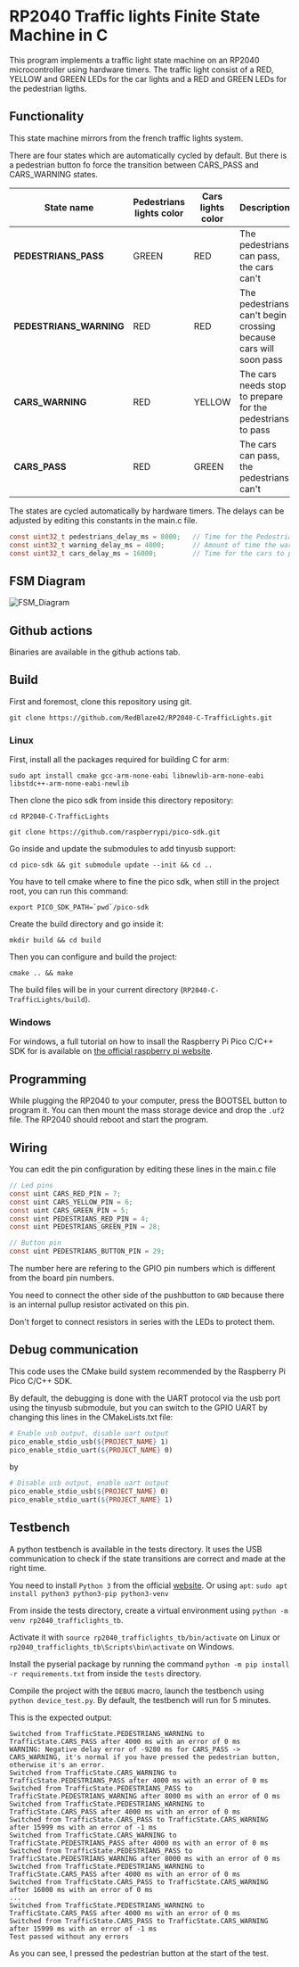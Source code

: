 # RP2040 Traffic lights Finite State Machine in C

This program implements a traffic light state machine on an RP2040 microcontroller using hardware timers.
The traffic light consist of a RED, YELLOW and GREEN LEDs for the car lights and a RED and GREEN LEDs for the pedestrian ligths.

## Functionality

This state machine mirrors from the french traffic lights system.

There are four states which are automatically cycled by default. But there is a pedestrian button fo force the transition between CARS_PASS and CARS_WARNING states.

| State name              | Pedestrians lights color | Cars lights color | Description                                                     |
|-------------------------|--------------------------|-------------------|-----------------------------------------------------------------|
| **PEDESTRIANS_PASS**    | GREEN                    | RED               | The pedestrians can pass, the cars can't                        |
| **PEDESTRIANS_WARNING** | RED                      | RED               | The pedestrians can't begin crossing because cars will soon pass |
| **CARS_WARNING**        | RED                      | YELLOW            | The cars needs stop to prepare for the pedestrians to pass            |
| **CARS_PASS**           | RED                      | GREEN             | The cars can pass, the pedestrians can't                        |

The states are cycled automatically by hardware timers. The delays can be adjusted by editing this constants in the main.c file.

```C
const uint32_t pedestrians_delay_ms = 8000;   // Time for the Pedestrians to pass (ms)
const uint32_t warning_delay_ms = 4000;       // Amount of time the warning states are shown (ms)
const uint32_t cars_delay_ms = 16000;         // Time for the cars to pass (ms)
```

## FSM Diagram

![FSM_Diagram](https://raw.githubusercontent.com/RedBlaze42/RP2040-C-TrafficLights/main/images/FSM_diagram.svg)

## Github actions

Binaries are available in the github actions tab.

## Build

First and foremost, clone this repository using git.

`git clone https://github.com/RedBlaze42/RP2040-C-TrafficLights.git`

### Linux

First, install all the packages required for building C for arm:

`sudo apt install cmake gcc-arm-none-eabi libnewlib-arm-none-eabi libstdc++-arm-none-eabi-newlib`

Then clone the pico sdk from inside this directory repository:

`cd RP2040-C-TrafficLights`

`git clone https://github.com/raspberrypi/pico-sdk.git`

Go inside and update the submodules to add tinyusb support:

`cd pico-sdk && git submodule update --init && cd ..`

You have to tell cmake where to fine the pico sdk, when still in the project root, you can run this command:

```export PICO_SDK_PATH=`pwd`/pico-sdk```

Create the build directory and go inside it:

`mkdir build && cd build`

Then you can configure and build the project:

`cmake .. && make`

The build files will be in your current directory (`RP2040-C-TrafficLights/build`).

### Windows
For windows, a full tutorial on how to insall the Raspberry Pi Pico C/C++ SDK for is available on [the official raspberry pi website](https://www.raspberrypi.com/news/raspberry-pi-pico-windows-installer/).

## Programming

While plugging the RP2040 to your computer, press the BOOTSEL button to program it. You can then mount the mass storage device and drop the `.uf2` file. The RP2040 should reboot and start the program.

## Wiring

You can edit the pin configuration by editing these lines in the main.c file
```c
// Led pins
const uint CARS_RED_PIN = 7;
const uint CARS_YELLOW_PIN = 6;
const uint CARS_GREEN_PIN = 5;
const uint PEDESTRIANS_RED_PIN = 4;
const uint PEDESTRIANS_GREEN_PIN = 28;

// Button pin
const uint PEDESTRIANS_BUTTON_PIN = 29;
```

The number here are refering to the GPIO pin numbers which is different from the board pin numbers.

You need to connect the other side of the pushbutton to `GND` because there is an internal pullup resistor activated on this pin.

Don't forget to connect resistors in series with the LEDs to protect them.

## Debug communication

This code uses the CMake build system recommended by the Raspberry Pi Pico C/C++ SDK.

By default, the debugging is done with the UART protocol via the usb port using the tinyusb submodule, but you can switch to the GPIO UART by changing this lines in the CMakeLists.txt file:
```Makefile
# Enable usb output, disable uart output
pico_enable_stdio_usb(${PROJECT_NAME} 1)
pico_enable_stdio_uart(${PROJECT_NAME} 0)
```
by
```Makefile
# Disable usb output, enable uart output
pico_enable_stdio_usb(${PROJECT_NAME} 0)
pico_enable_stdio_uart(${PROJECT_NAME} 1)
```

## Testbench

A python testbench is available in the tests directory. It uses the USB communication to check if the state transitions are correct and made at the right time.

You need to install `Python 3` from the official [website](https://www.python.org/downloads/).
Or using `apt`: `sudo apt install python3 python3-pip python3-venv`

From inside the tests directory, create a virtual environment using `python -m venv rp2040_trafficlights_tb`.

Activate it with `source rp2040_trafficlights_tb/bin/activate` on Linux or `rp2040_trafficlights_tb\Scripts\bin\activate` on Windows.

Install the pyserial package by running the command `python -m pip install -r requirements.txt` from inside the `tests` directory.

Compile the project with the `DEBUG` macro, launch the testbench using `python device_test.py`.
By default, the testbench will run for 5 minutes.

This is the expected output:
```
Switched from TrafficState.PEDESTRIANS_WARNING to TrafficState.CARS_PASS after 4000 ms with an error of 0 ms
WARNING: Negative delay error of -9280 ms for CARS_PASS -> CARS_WARNING, it's normal if you have pressed the pedestrian button, otherwise it's an error.
Switched from TrafficState.CARS_WARNING to TrafficState.PEDESTRIANS_PASS after 4000 ms with an error of 0 ms
Switched from TrafficState.PEDESTRIANS_PASS to TrafficState.PEDESTRIANS_WARNING after 8000 ms with an error of 0 ms
Switched from TrafficState.PEDESTRIANS_WARNING to TrafficState.CARS_PASS after 4000 ms with an error of 0 ms
Switched from TrafficState.CARS_PASS to TrafficState.CARS_WARNING after 15999 ms with an error of -1 ms
Switched from TrafficState.CARS_WARNING to TrafficState.PEDESTRIANS_PASS after 4000 ms with an error of 0 ms
Switched from TrafficState.PEDESTRIANS_PASS to TrafficState.PEDESTRIANS_WARNING after 8000 ms with an error of 0 ms
Switched from TrafficState.PEDESTRIANS_WARNING to TrafficState.CARS_PASS after 4000 ms with an error of 0 ms
Switched from TrafficState.CARS_PASS to TrafficState.CARS_WARNING after 16000 ms with an error of 0 ms
...
Switched from TrafficState.PEDESTRIANS_WARNING to TrafficState.CARS_PASS after 4000 ms with an error of 0 ms
Switched from TrafficState.CARS_PASS to TrafficState.CARS_WARNING after 15999 ms with an error of -1 ms
Test passed without any errors
```
As you can see, I pressed the pedestrian button at the start of the test.